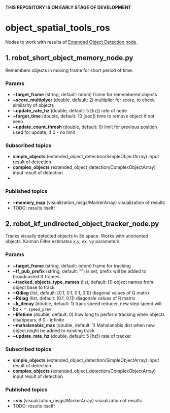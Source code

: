 __THIS REPOSITORY IS ON EARLY STAGE OF DEVELOPMENT__

#  object_spatial_tools_ros
Nodes to work with results of [Extended Object Detection node](https://github.com/Extended-Object-Detection-ROS/extended_object_detection).

## 1. robot_short_object_memory_node.py
Remembers objects in moving frame for short period of time. 

### Params
 - __~target_frame__ (string, default: odom) frame for remembered objects
 - __~score_multiplyer__ (double, default: 2) multiplier for score, to check similarity of objects
 - __~update_rate_hz__ (double, default: 5 [hz]) rate of node
 - __~forget_time__ (double, default: 10 [sec]) time to remove object if not seen
 - __~update_count_thresh__ (double, default: 0) limit for previous position used for update, if 0 - no limit

### Subscribed topics
- __simple_objects__ (extended_object_detection/SimpleObjectArray) input result of detection
- __complex_objects__ (extended_object_detection/ComplexObjectArray) input result of detection
- 
### Published topics
- __~memory_map__ (visualization_msgs/MarkerArray) visualization of results
- TODO: results itself!

## 2. robot_kf_undirected_object_tracker_node.py
Tracks visually detected objects in 3d space. Works with unoriented objects. Kalman Filter estimates x,y, vx, vy parameters.

### Params
 - __~target_frame__ (string, default: odom) frame for tracking
 - __~tf_pub_prefix__ (string, default: "") is set, prefix will be added to broadcasted tf frames
 - __~tracked_objects_type_names__ (list, default: []) object names from object base to track
 - __~Qdiag__ (list, default: [0.1, 0.1, 0.1, 0.1]) diagonal values of Q matrix
 - __~Rdiag__ (list, default: [0.1, 0.1]) diagonale values of R matrix
 - __~k_decay__ (double, default: 1) track speed reducer, new step speed will be `k * speed_prev`
 - __~lifetime__ (double, default: 0) how long to perform tracking when objects disappears, if 0 - infinite
 - __~mahalanobis_max__ (double, default: 1) Mahalanobis dist when new object might be added to existing track
 - __~update_rate_hz__ (double, default: 5 [hz]) rate of tracker
 
### Subscribed topics
- __simple_objects__ (extended_object_detection/SimpleObjectArray) input result of detection
- __complex_objects__ (extended_object_detection/ComplexObjectArray) input result of detection

### Published topics
- __~vis__ (visualization_msgs/MarkerArray) visualization of results
- TODO: results itself!
